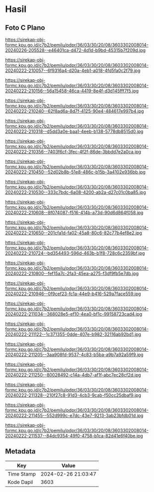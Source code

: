 # Hasil

## Foto C Plano

https://sirekap-obj-formc.kpu.go.id/c7b2/pemilu/pdpr/36/03/30/20/08/3603302008014-20240226-205528--e46401ca-d472-4d1d-b9bd-45315b7f209d.jpg

https://sirekap-obj-formc.kpu.go.id/c7b2/pemilu/pdpr/36/03/30/20/08/3603302008014-20240222-210057--6f9316a4-d20a-4eb1-a018-4fd5fa0c2f79.jpg

https://sirekap-obj-formc.kpu.go.id/c7b2/pemilu/pdpr/36/03/30/20/08/3603302008014-20240222-210156--56a15458-46ca-4419-8e4f-d3d145fff7f5.jpg

https://sirekap-obj-formc.kpu.go.id/c7b2/pemilu/pdpr/36/03/30/20/08/3603302008014-20240222-210240--62f8ad6a-8d7f-4125-90e4-484617e997b4.jpg

https://sirekap-obj-formc.kpu.go.id/c7b2/pemilu/pdpr/36/03/30/20/08/3603302008014-20240222-210318--d5dd3a0e-baa1-4eeb-b138-5778db8515d0.jpg

https://sirekap-obj-formc.kpu.go.id/c7b2/pemilu/pdpr/36/03/30/20/08/3603302008014-20240222-210356--7403f6cf-3fec-4f2f-86de-3bbdd7e2a0ca.jpg

https://sirekap-obj-formc.kpu.go.id/c7b2/pemilu/pdpr/36/03/30/20/08/3603302008014-20240222-210450--52d02b8b-51e8-486c-b15b-3a4102e936bb.jpg

https://sirekap-obj-formc.kpu.go.id/c7b2/pemilu/pdpr/36/03/30/20/08/3603302008014-20240222-210530--333c7bdc-6a08-4200-ab2a-d27c01c0ba85.jpg

https://sirekap-obj-formc.kpu.go.id/c7b2/pemilu/pdpr/36/03/30/20/08/3603302008014-20240222-210608--8f074087-f516-414b-a73d-90d6d864f058.jpg

https://sirekap-obj-formc.kpu.go.id/c7b2/pemilu/pdpr/36/03/30/20/08/3603302008014-20240222-210650--201cfa1d-fa02-45a8-80c6-82c77b4ef8e2.jpg

https://sirekap-obj-formc.kpu.go.id/c7b2/pemilu/pdpr/36/03/30/20/08/3603302008014-20240222-210724--bd354493-596d-463b-b1f8-728c6c2359bf.jpg

https://sirekap-obj-formc.kpu.go.id/c7b2/pemilu/pdpr/36/03/30/20/08/3603302008014-20240222-210800--fef15a7c-2fa3-45ea-a275-f3df9fb5e7db.jpg

https://sirekap-obj-formc.kpu.go.id/c7b2/pemilu/pdpr/36/03/30/20/08/3603302008014-20240222-210946--0f9cef23-fc1a-44e9-b416-529a7face559.jpg

https://sirekap-obj-formc.kpu.go.id/c7b2/pemilu/pdpr/36/03/30/20/08/3603302008014-20240222-211034--368028e5-ef10-4ea0-bf1c-99158723cad4.jpg

https://sirekap-obj-formc.kpu.go.id/c7b2/pemilu/pdpr/36/03/30/20/08/3603302008014-20240222-211122--1c371355-0dde-407e-b982-32116ab92bd1.jpg

https://sirekap-obj-formc.kpu.go.id/c7b2/pemilu/pdpr/36/03/30/20/08/3603302008014-20240222-211205--3aa908fd-9537-4c83-b5ba-a9b7a92a59f9.jpg

https://sirekap-obj-formc.kpu.go.id/c7b2/pemilu/pdpr/36/03/30/20/08/3603302008014-20240222-211250--80028492-c14a-4db7-af1f-abc7ec28cf2d.jpg

https://sirekap-obj-formc.kpu.go.id/c7b2/pemilu/pdpr/36/03/30/20/08/3603302008014-20240222-211328--210f27c8-91d3-4cb3-9cab-f50cc25dbaf9.jpg

https://sirekap-obj-formc.kpu.go.id/c7b2/pemilu/pdpr/36/03/30/20/08/3603302008014-20240222-211455--552d999c-e7dc-43e7-9213-3ab23bfdb01d.jpg

https://sirekap-obj-formc.kpu.go.id/c7b2/pemilu/pdpr/36/03/30/20/08/3603302008014-20240222-211537--84dc9354-49f0-4758-b1ca-82d41e6f40be.jpg


## Metadata

| Key        | Value               |
| ---------- | ------------------- |
| Time Stamp | 2024-02-26 21:03:47 |
| Kode Dapil | 3603                |



